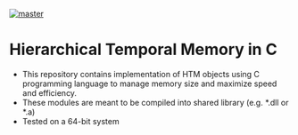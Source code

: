 [![master](https://circleci.com/gh/mrkrynmdsco/htm-c/tree/master.svg?style=shield)](https://circleci.com/gh/mrkrynmdsco/htm-c/tree/master)
# Hierarchical Temporal Memory in C

* This repository contains implementation of HTM objects using C programming language to manage memory size and maximize speed and efficiency.
* These modules are meant to be compiled into shared library (e.g. *.dll or *.a)
* Tested on a 64-bit system
